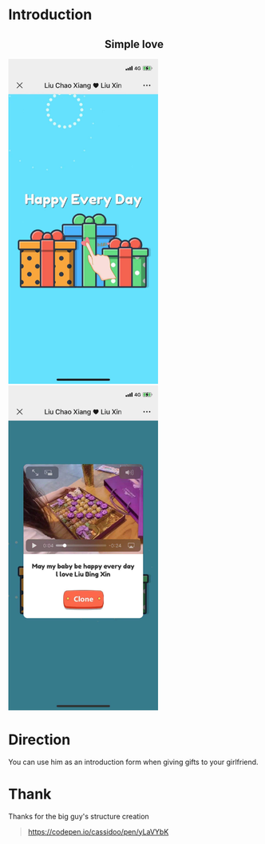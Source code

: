 # Introduction

<h2 style="text-align:center">Simple love</h3>

<img src="https://github.com/siYuanJun/happy-birthday-page/blob/master/images/09ed9eb3f8c7a5bbfec2768b60b0b13.jpg" width="300">
<img src="https://github.com/siYuanJun/happy-birthday-page/blob/master/images/f98635ee35711b4bea8e39e25ef1183.jpg" width="300">

# Direction

You can use him as an introduction form when giving gifts to your girlfriend.

# Thank

Thanks for the big guy's structure creation

> https://codepen.io/cassidoo/pen/yLaVYbK